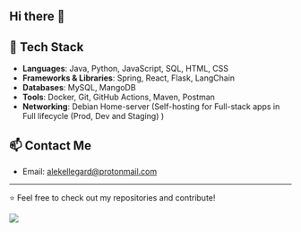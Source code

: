 ## Hi there 👋

## 🚀 Tech Stack

- **Languages**: Java, Python, JavaScript, SQL, HTML, CSS
- **Frameworks & Libraries**: Spring, React, Flask, LangChain
- **Databases**: MySQL, MangoDB
- **Tools**: Docker, Git, GitHub Actions, Maven, Postman
- **Networking**: Debian Home-server (Self-hosting for Full-stack apps in Full lifecycle (Prod, Dev and Staging) )

## 📫 Contact Me

- Email: alekellegard@protonmail.com

---
⭐️ Feel free to check out my repositories and contribute!

![](https://komarev.com/ghpvc/?username=AlekOmOm&color=blue&style=flat)


<!--
**AlekOmOm/AlekOmOm** is a ✨ _special_ ✨ repository because its `README.md` (this file) appears on your GitHub profile.

Here are some ideas to get you started:

- 🔭 I’m currently working on ...
- 🌱 I’m currently learning ...
- 👯 I’m looking to collaborate on ...
- 🤔 I’m looking for help with ...
- 💬 Ask me about ...
- 📫 How to reach me: ...
- 😄 Pronouns: ...
- ⚡ Fun fact: ...
-->
